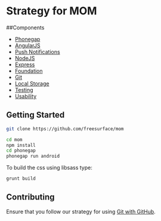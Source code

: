 Strategy for MOM
=======================

##Components
- [Phonegap](phonegap.md)
- [AngularJS](angular.md)
- [Push Notifications](push_notifications.md)
- [NodeJS](node.md)
- [Express](express.md)
- [Foundation](foundation.md)
- [Git](git.md)
- [Local Storage](local_storage.md)
- [Testing](testing.md)
- [Usability](usability.md)

## Getting Started
```bash
git clone https://github.com/freesurface/mom
```

```bash
cd mom
npm install
cd phonegap
phonegap run android
```

To build the css using libsass type:
```bash
grunt build
```


## Contributing

Ensure that you follow our strategy for using [Git with GitHub](git.md).




